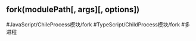 ## fork(modulePath\[, args\]\[, options\])

#JavaScript/ChileProcess模块/fork #TypeScript/ChildProcess模块/fork #多进程 
